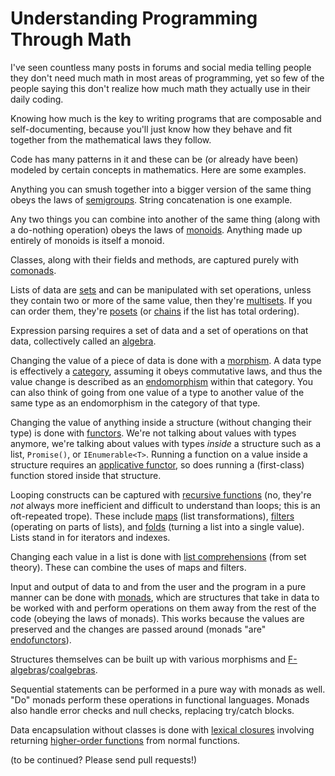 # Understanding Programming Through Math

I've seen countless many posts in forums and social media telling people they don't need much math in most areas of programming, yet so few of the people saying this don't realize how much math they actually use in their daily coding.

Knowing how much is the key to writing programs that are composable and self-documenting, because you'll just know how they behave and fit together from the mathematical laws they follow.

Code has many patterns in it and these can be (or already have been) modeled by certain concepts in mathematics. Here are some examples.

Anything you can smush together into a bigger version of the same thing obeys the laws of [semigroups](https://en.wikipedia.org/wiki/Semigroup). String concatenation is one example.

Any two things you can combine into another of the same thing (along with a do-nothing operation) obeys the laws of [monoids](https://en.wikipedia.org/wiki/Monoid). Anything made up entirely of monoids is itself a monoid.

Classes, along with their fields and methods, are captured purely with [comonads](http://www.haskellforall.com/2013/02/you-could-have-invented-comonads.html).

Lists of data are [sets](https://en.wikipedia.org/wiki/Set_(mathematics)) and can be manipulated with set operations, unless they contain two or more of the same value, then they're [multisets](https://en.wikipedia.org/wiki/Multiset). If you can order them, they're [posets](https://en.wikipedia.org/wiki/Partially_ordered_set) (or [chains](https://en.wikipedia.org/wiki/Total_order#Chains) if the list has total ordering).

Expression parsing requires a set of data and a set of operations on that data, collectively called an [algebra](https://en.wikipedia.org/wiki/Algebraic_structure).

Changing the value of a piece of data is done with a [morphism](https://en.wikipedia.org/wiki/Morphism). A data type is effectively a [category](https://en.wikipedia.org/wiki/Category_(mathematics)), assuming it obeys commutative laws, and thus the value change is described as an [endomorphism](https://en.wikipedia.org/wiki/Endomorphism) within that category. You can also think of going from one value of a type to another value of the same type as an endomorphism in the category of that type.

Changing the value of anything inside a structure (without changing their type) is done with [functors](https://en.wikipedia.org/wiki/Functor). We're not talking about values with types anymore, we're talking about values with types *inside* a structure such as a list, `Promise()`, or `IEnumerable<T>`. Running a function on a value inside a structure requires an [applicative functor](https://en.wikipedia.org/wiki/Applicative_functor), so does running a (first-class) function stored inside that structure.

Looping constructs can be captured with [recursive functions](https://en.wikipedia.org/wiki/Recursion_(computer_science)) (no, they're *not* always more inefficient and difficult to understand than loops; this is an oft-repeated trope). These include [maps](https://en.wikipedia.org/wiki/Map_(higher-order_function)) (list transformations), [filters](https://en.wikipedia.org/wiki/Filter_(higher-order_function)) (operating on parts of lists), and [folds](https://en.wikipedia.org/wiki/Fold_(higher-order_function)) (turning a list into a single value). Lists stand in for iterators and indexes.

Changing each value in a list is done with [list comprehensions](https://en.wikipedia.org/wiki/List_comprehension) (from set theory). These can combine the uses of maps and filters.

Input and output of data to and from the user and the program in a pure manner can be done with [monads](https://en.wikipedia.org/wiki/Monad_(functional_programming)), which are structures that take in data to be worked with and perform operations on them away from the rest of the code (obeying the laws of monads). This works because the values are preserved and the changes are passed around (monads "are" [endofunctors](https://en.wikipedia.org/wiki/Functor#Examples)).

Structures themselves can be built up with various morphisms and [F-algebras](https://en.wikipedia.org/wiki/F-algebra)/[coalgebras](https://en.wikipedia.org/wiki/F-coalgebra).

Sequential statements can be performed in a pure way with monads as well. "Do" monads perform these operations in functional languages. Monads also handle error checks and null checks, replacing try/catch blocks.

Data encapsulation without classes is done with [lexical closures](https://en.wikipedia.org/wiki/Closure_(computer_programming)) involving returning [higher-order functions](https://en.wikipedia.org/wiki/Higher-order_function) from normal functions.

(to be continued? Please send pull requests!)
